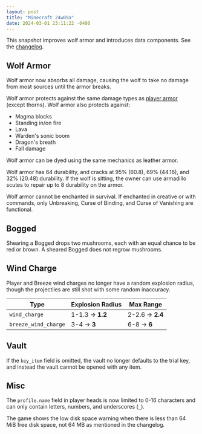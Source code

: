 ```yaml
---
layout: post
title: "Minecraft 24w09a"
date: 2024-03-01 23:11:22 -0400
---
```


This snapshot improves wolf armor and introduces data components. See the [changelog](https://www.minecraft.net/en-us/article/minecraft-snapshot-24w07a).

## Wolf Armor

Wolf armor now absorbs all damage, causing the wolf to take no damage from most sources until the armor breaks.

Wolf armor protects against the same damage types as [player armor](https://minecraft.wiki/w/Armor#Damage_types) (except thorns). Wolf armor also protects against:

- Magma blocks
- Standing in/on fire
- Lava
- Warden's sonic boom
- Dragon's breath
- Fall damage

Wolf armor can be dyed using the same mechanics as leather armor.

Wolf armor has 64 durability, and cracks at 95% (60.8), 69% (44.16), and 32% (20.48) durability. If the wolf is sitting, the owner can use armadillo scutes to repair up to 8 durability on the armor.

Wolf armor cannot be enchanted in survival. If enchanted in creative or with commands, only Unbreaking, Curse of Binding, and Curse of Vanishing are functional.

## Bogged

Shearing a Bogged drops two mushrooms, each with an equal chance to be red or brown. A sheared Bogged does not regrow mushrooms.

## Wind Charge

Player and Breeze wind charges no longer have a random explosion radius, though the projectiles are still shot with some random inaccuracy.

| Type                 | Explosion Radius | Max Range        |
| -------------------- | ---------------- | ---------------- |
| `wind_charge`        | 1-1.3 -> **1.2** | 2-2.6 -> **2.4** |
| `breeze_wind_charge` | 3-4 -> **3**     | 6-8 -> **6**     |

## Vault

If the `key_item` field is omitted, the vault no longer defaults to the trial key, and instead the vault cannot be opened with any item.

## Misc

The `profile.name` field in player heads is now limited to 0-16 characters and can only contain letters, numbers, and underscores (`_`).

The game shows the low disk space warning when there is less than 64 MiB free disk space, not 64 MB as mentioned in the changelog.


